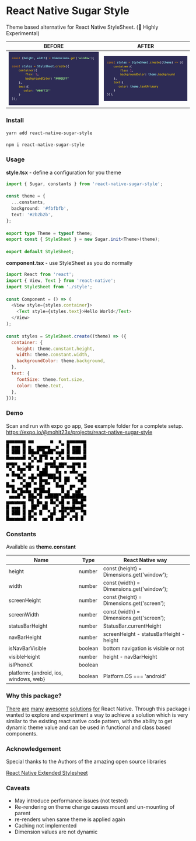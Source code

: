 # React Native Sugar Style

Theme based alternative for React Native StyleSheet. (🧪 Highly Experimental)

| BEFORE                                | AFTER                              |
| ------------------------------------- | ---------------------------------- |
| ![Before](assets/before.png 'Before') | ![After](assets/after.png 'After') |

### Install

```
yarn add react-native-sugar-style

npm i react-native-sugar-style
```

### Usage

**style.tsx** - define a configuration for you theme

```typescript
import { Sugar, constants } from 'react-native-sugar-style';

const theme = {
  ...constants,
  background: '#fbfbfb',
  text: '#2b2b2b',
};

export type Theme = typeof theme;
export const { StyleSheet } = new Sugar.init<Theme>(theme);

export default StyleSheet;
```

**component.tsx** - use StyleSheet as you do normally

```javascript
import React from 'react';
import { View, Text } from 'react-native';
import StyleSheet from './style';

const Component = () => (
  <View style={styles.container}>
    <Text style={styles.text}>Hello World</Text>
  </View>
);

const styles = StyleSheet.create((theme) => ({
  container: {
    height: theme.constant.height,
    width: theme.constant.width,
    backgroundColor: theme.background,
  },
  text: {
    fontSize: theme.font.size,
    color: theme.text,
  },
}));
```

### Demo

Scan and run with expo go app, See example folder for a complete setup.
https://expo.io/@mohit23x/projects/react-native-sugar-style

![Scan QR with expo app](assets/qr.png 'Scan QR')

### Constants

Available as **theme.constant**

| Name                                   | Type    | React Native way                           |
| -------------------------------------- | ------- | ------------------------------------------ |
| height                                 | number  | const {height} = Dimensions.get('window'); |
| width                                  | number  | const {width} = Dimensions.get('window');  |
| screenHeight                           | number  | const {height} = Dimensions.get('screen'); |
| screenWidth                            | number  | const {width} = Dimensions.get('screen');  |
| statusBarHeight                        | number  | StatusBar.currentHeight                    |
| navBarHeight                           | number  | screenHeight - statusBarHeight - height    |
| isNavBarVisible                        | boolean | bottom navigation is visible or not        |
| visibleHeight                          | number  | height - navBarHeight                      |
| isIPhoneX                              | boolean |                                            |
| platform: {android, ios, windows, web} | boolean | Platform.OS === 'android'                  |

### Why this package?

[There](https://github.com/vitalets/react-native-extended-stylesheet) [are](https://github.com/wvteijlingen/react-native-themed-styles) [many](https://github.com/wvteijlingen/react-native-themed-styles) [awesome](https://github.com/Shopify/restyle) [solutions](https://github.com/callstack/react-theme-provider) [for](https://www.npmjs.com/package/simple-theme) React Native. Through this package i wanted to explore and experiment a way to achieve a solution which is very similar to the existing react native code pattern, with the ability to get dynamic theme value and can be used in functional and class based components.

### Acknowledgement

Special thanks to the Authors of the amazing open source libraries

[React Native Extended Stylesheet](https://github.com/vitalets/react-native-extended-stylesheet)

### Caveats

- May introduce performance issues (not tested)
- Re-rendering on theme change causes mount and un-mounting of parent
- re-renders when same theme is applied again
- Caching not implemented
- Dimension values are not dynamic
